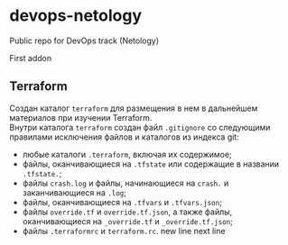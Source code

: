 # devops-netology
Public repo for DevOps track (Netology)

First addon

## Terraform
Создан каталог `terraform` для размещения в нем в дальнейшем материалов при изучении Terraform.  
Внутри каталога `terraform` создан файл `.gitignore` со следующими правилами исключения файлов и каталогов из индекса git:
 - любые каталоги `.terraform`, включая их содержимое;
 - файлы, оканчивающиеся на `.tfstate` или содержащие в названии `.tfstate.`;
 - файлы `crash.log` и файлы, начинающиеся на `crash.` и заканчивающиеся на `.log`;
 - файлы, оканчивающиеся на `.tfvars` и `.tfvars.json`;
 - файлы `override.tf` и `override.tf.json`, а также файлы, оканчивающиеся на `_override.tf` и `_override.tf.json`;
 - файлы `.terraformrc` и `terraform.rc`.
new line
next line